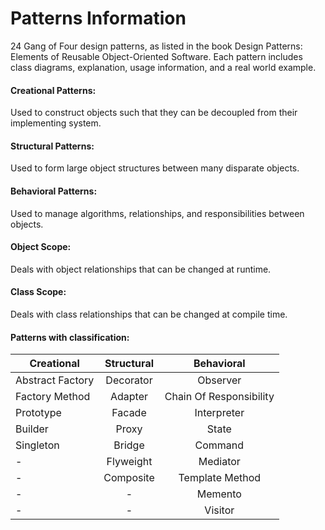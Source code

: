 # Patterns Information
24 Gang of Four design patterns, as listed in the book Design Patterns: Elements of Reusable Object-Oriented Software. Each pattern includes class diagrams, explanation, usage information, and a real world example.

#### Creational Patterns: 
Used to construct objects such that they can be decoupled from their implementing system.

#### Structural Patterns: 
Used to form large object structures between many disparate objects.

#### Behavioral Patterns: 
Used to manage algorithms, relationships, and responsibilities between objects.

#### Object Scope: 
Deals with object relationships that can be changed at runtime.

#### Class Scope: 
Deals with class relationships that can be changed at compile time.

#### Patterns with classification: 
|    Creational    | Structural |         Behavioral       |
|------------------|:----------:|:------------------------:|
| Abstract Factory |  Decorator |         Observer         |
|  Factory Method  |   Adapter  |  Chain Of Responsibility |
|     Prototype    |   Facade   |       Interpreter        |
|      Builder     |    Proxy   |          State           |
|     Singleton    |   Bridge   |         Command          |
|        -         |  Flyweight |         Mediator         |
|        -         |  Composite |     Template Method      |
|        -         |      -     |         Memento          |
|        -         |      -     |         Visitor          |

